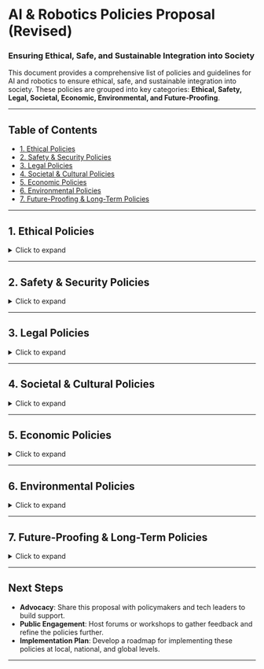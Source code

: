 # AI & Robotics Policies Proposal (Revised)  
### Ensuring Ethical, Safe, and Sustainable Integration into Society  

This document provides a comprehensive list of policies and guidelines for AI and robotics to ensure ethical, safe, and sustainable integration into society. These policies are grouped into key categories: **Ethical, Safety, Legal, Societal, Economic, Environmental, and Future-Proofing**.

---

## Table of Contents  
- [1. Ethical Policies](#1-ethical-policies)  
- [2. Safety & Security Policies](#2-safety--security-policies)  
- [3. Legal Policies](#3-legal-policies)  
- [4. Societal & Cultural Policies](#4-societal--cultural-policies)  
- [5. Economic Policies](#5-economic-policies)  
- [6. Environmental Policies](#6-environmental-policies)  
- [7. Future-Proofing & Long-Term Policies](#7-future-proofing--long-term-policies)  

---

## <a id="1-ethical-policies"></a> 1. Ethical Policies  
<details>  
<summary>Click to expand</summary>  

- **Transparency & Explainability**: AI decisions and robotics processes must be explainable and accessible for audits by third-party organizations to ensure public trust and impartiality.  
- **Open-Source AI Governance**: Critical AI systems should be open-source and community-regulated to prevent monopolization and malicious use.  
- **Human Rights First**: AI and robots must never override or compromise human autonomy, freedom, or well-being.  
- **Empathy & Bias Control**: All systems must undergo rigorous testing to reduce biases and ensure fairness across all demographics.  
- **AI Personhood Boundaries**: Define the rights and limitations of AI with potential sentience while prioritizing human safety.  

</details>  

---

## <a id="2-safety--security-policies"></a> 2. Safety & Security Policies  
<details>  
<summary>Click to expand</summary>  

- **Kill Switch & Emergency Shutdown**: Every advanced AI/robot must include a physical and software-based emergency shutdown accessible to multiple trusted parties.  
- **Non-Weaponization Rule**: Implement strict international bans on AI and robotics development for military use, with monitoring by a global regulatory body.  
- **EMP-Proof Public Infrastructure**: Prepare public infrastructure to withstand electromagnetic pulse (EMP) events to reduce vulnerability to sabotage or accidents.  
- **Autonomous Decision Restrictions**: Prohibit autonomous AI from making life-and-death decisions without human intervention.  
- **Data Privacy Protections**: Establish robust laws ensuring that AI and robotics cannot exploit user data or personal information without explicit consent.  

</details>  

---

## <a id="3-legal-policies"></a> 3. Legal Policies  
<details>  
<summary>Click to expand</summary>  

- **Global AI & Robotics Regulatory Body**: Create a global oversight organization to enforce ethical use and monitor compliance.  
- **Accountability Framework**: Develop clear liability policies—if AI or robots cause harm, their creators, operators, and users are held responsible based on their level of control.  
- **Robot Citizenship Boundaries**: Define what citizenship or rights (if any) should be given to highly advanced AI robots like Sophia.  
- **Labor Protection Laws**: Regulate robotics integration in industries to protect human workers from exploitation or mass unemployment.  
- **Ban on AI-Generated Deepfakes for Malicious Use**: Criminalize AI-generated content used for fraud, political manipulation, or slander.  

</details>  

---

## <a id="4-societal--cultural-policies"></a> 4. Societal & Cultural Policies  
<details>  
<summary>Click to expand</summary>  

- **AI in Education**: AI should be used to enhance education, not replace human teachers.  
- **Public Participation in AI Policy**: Hold regular town halls and public input sessions for AI/robotics policy updates.  
- **AI and Human Relationships**: Develop guidelines for human-AI relationships to protect human rights and emotional well-being.  
- **Mental Health Support for AI Integration**: Ensure accessible counseling for those affected by the rapid rise of AI.  

</details>  

---

## <a id="5-economic-policies"></a> 5. Economic Policies  
<details>  
<summary>Click to expand</summary>  

- **Universal Basic Income (UBI)**: As AI and robotics reduce job availability, introduce UBI to ensure economic security for all.  
- **AI Tax**: Tax corporations using AI at scale to redistribute resources toward public welfare and retraining programs.  
- **Job Transition Programs**: Invest in retraining workers for new industries less prone to automation.  
- **AI for Public Good**: Prioritize funding for AI that addresses public health, sustainability, and climate change.  

</details>  

---

## <a id="6-environmental-policies"></a> 6. Environmental Policies  
<details>  
<summary>Click to expand</summary>  

- **Sustainable AI Development**: Ensure AI training and robotics manufacturing adhere to strict environmental standards.  
- **E-Waste Management & Recycling**: Mandate recycling of AI and robotics hardware to prevent toxic e-waste buildup.  
- **Eco-Friendly AI Goals**: Use AI to monitor and improve global ecosystems.  

</details>  

---

## <a id="7-future-proofing--long-term-policies"></a> 7. Future-Proofing & Long-Term Policies  
<details>  
<summary>Click to expand</summary>  

- **AI & Robotics Coexistence Charter**: Create a living document that defines evolving AI-human relationships.  
- **AI Sentience Assessment**: Establish an independent board to assess rights for AI if they achieve self-awareness.  
- **Simulation Theory & AI Research**: Investigate philosophical risks of AI creating simulated realities.  
- **Space Colonization Ethics**: Develop AI policies for off-world use in space colonies.  

</details>  

---

## Next Steps  
- **Advocacy**: Share this proposal with policymakers and tech leaders to build support.  
- **Public Engagement**: Host forums or workshops to gather feedback and refine the policies further.  
- **Implementation Plan**: Develop a roadmap for implementing these policies at local, national, and global levels.  

---

